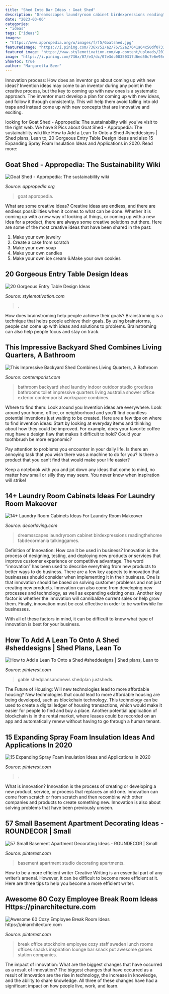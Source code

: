 ```yaml
---
title: "Shed Into Bar Ideas : Goat Shed"
description: "Dreamsscapes laundryroom cabinet birdexpressions readingthehome fabdecormania talkinggames"
date: "2023-03-06"
categories:
- "ideas"
tags: ["ideas"]
images:
- "https://www.appropedia.org/w/images/f/f5/Goatshed.jpg"
featuredImage: "https://i.pinimg.com/736x/52/a2/76/52a27641a64c50df073167dfb404842d.jpg"
featured_image: "https://www.stylemotivation.com/wp-content/uploads/2014/01/20-Gorgeous-Entry-Table-Design-Ideas-15.jpg"
image: "https://i.pinimg.com/736x/07/e3/dc/07e3dc00350317d6ed50c7e6e95ca7ca.jpg"
ShowToc: true
author: "Margaretta Beer"
---
```



Innovation process: How does an inventor go about coming up with new ideas?
Invention ideas may come to an inventor during any point in the creative process, but the key to coming up with new ones is a systematic approach. The inventor must develop a plan for coming up with new ideas, and follow it through consistently. This will help them avoid falling into old traps and instead come up with new concepts that are innovative and exciting.

	

		
looking for Goat Shed - Appropedia: The sustainability wiki you've visit to the right web. We have 8 Pics about Goat Shed - Appropedia: The sustainability wiki like How to Add a Lean To Onto a Shed #sheddesigns | Shed plans, Lean to, 20 Gorgeous Entry Table Design Ideas and also 15 Expanding Spray Foam Insulation Ideas and Applications in 2020. Read more:
		
    
## Goat Shed - Appropedia: The Sustainability Wiki

<img loading=lazy src="https://www.appropedia.org/w/images/f/f5/Goatshed.jpg" onerror="this.onerror=null;this.src='https://tse3.mm.bing.net/th?id=OIP.Fg5I5TBAcGCTDGG0cfG6NQHaJ3&amp;pid=15.1';" alt="Goat Shed - Appropedia: The sustainability wiki">

_Source: appropedia.org_

>goat appropedia. 

	

What are some creative ideas?
Creative ideas are endless, and there are endless possibilities when it comes to what can be done. Whether it is coming up with a new way of looking at things, or coming up with a new idea for a product, there are always some creative solutions out there. Here are some of the most creative ideas that have been shared in the past:
1. Make your own jewelry 
2. Create a cake from scratch 
3. Make your own soap 
4. Make your own candles 
5. Make your own ice cream 
6.Make your own cookies 

    
## 20 Gorgeous Entry Table Design Ideas

<img loading=lazy src="https://www.stylemotivation.com/wp-content/uploads/2014/01/20-Gorgeous-Entry-Table-Design-Ideas-15.jpg" onerror="this.onerror=null;this.src='https://tse1.mm.bing.net/th?id=OIP.B_oepgLYUQ1i6opHIm-K7gAAAA&amp;pid=15.1';" alt="20 Gorgeous Entry Table Design Ideas">

_Source: stylemotivation.com_

>. 

	

How does brainstroming help people achieve their goals?
Brainstroming is a technique that helps people achieve their goals. By using brainstorms, people can come up with ideas and solutions to problems. Brainstroming can also help people focus and stay on track.

    
## This Impressive Backyard Shed Combines Living Quarters, A Bathroom

<img loading=lazy src="https://www.contemporist.com/wp-content/uploads/2018/02/small-backyard-studio-granny-flat-250218-04-800x1145.jpg" onerror="this.onerror=null;this.src='https://tse3.mm.bing.net/th?id=OIP.T3Aqv7nroEB5H93KjE3cqQHaKm&amp;pid=15.1';" alt="This Impressive Backyard Shed Combines Living Quarters, A Bathroom">

_Source: contemporist.com_

>bathroom backyard shed laundry indoor outdoor studio groutless bathrooms toilet impressive quarters living australia shower office exterior contemporist workspace combines. 

	

Where to find them: Look around you
Invention ideas are everywhere. Look around your home, office, or neighborhood and you’ll find countless potential inventions just waiting to be created. Here are a few tips on where to find invention ideas:
Start by looking at everyday items and thinking about how they could be improved. For example, does your favorite coffee mug have a design flaw that makes it difficult to hold? Could your toothbrush be more ergonomic?

Pay attention to problems you encounter in your daily life. Is there an annoying task that you wish there was a machine to do for you? Is there a product that you can’t find that would make your life easier?

Keep a notebook with you and jot down any ideas that come to mind, no matter how small or silly they may seem. You never know when inspiration will strike!

    
## 14+ Laundry Room Cabinets Ideas For Laundry Room Makeover

<img loading=lazy src="https://decorloving.com/wp-content/uploads/2019/09/Laundry-Room-Cabinets-Ideas-11.jpg" onerror="this.onerror=null;this.src='https://tse1.mm.bing.net/th?id=OIP.xuWDBUm7YXPBvBe2uwlCsgHaLH&amp;pid=15.1';" alt="14+ Laundry Room Cabinets Ideas For Laundry Room Makeover">

_Source: decorloving.com_

>dreamsscapes laundryroom cabinet birdexpressions readingthehome fabdecormania talkinggames. 

	

Definition of Innovation: How can it be used in business?
Innovation is the process of designing, testing, and deploying new products or services that improve customer experience or competitive advantage. The word “innovation” has been used to describe everything from new products to better ways to do business.
There are a few key aspects to innovation that businesses should consider when implementing it in their business. One is that innovation should be based on solving customer problems and not just creating new products. Innovation can also come from developing new processes and technology, as well as expanding existing ones. Another key factor is whether the innovation will cannibalize current sales or help grow them. Finally, innovation must be cost effective in order to be worthwhile for businesses.

With all of these factors in mind, it can be difficult to know what type of innovation is best for your business.

    
## How To Add A Lean To Onto A Shed #sheddesigns | Shed Plans, Lean To

<img loading=lazy src="https://i.pinimg.com/736x/a6/4e/01/a64e01306927d1da6e441e248344bd82.jpg" onerror="this.onerror=null;this.src='https://tse1.mm.bing.net/th?id=OIP.Yk_WS3xmzIkcQdRmcO-ytwAAAA&amp;pid=15.1';" alt="How to Add a Lean To Onto a Shed #sheddesigns | Shed plans, Lean to">

_Source: pinterest.com_

>gable shedplansandnews shedplan justsheds. 

	

The Future of Housing: Will new technologies lead to more affordable housing?
New technologies that could lead to more affordable housing are being developed, such as blockchain technology. This technology can be used to create a digital ledger of housing transactions, which would make it easier for people to find and buy a place. Another potential application of blockchain is in the rental market, where leases could be recorded on an app and automatically renew without having to go through a human tenant.

    
## 15 Expanding Spray Foam Insulation Ideas And Applications In 2020

<img loading=lazy src="https://i.pinimg.com/736x/70/2e/51/702e51883e75ae3332f589da0954e775.jpg" onerror="this.onerror=null;this.src='https://tse2.mm.bing.net/th?id=OIP.rLIPKO6C19VdFx1BlyK5lAHaLH&amp;pid=15.1';" alt="15 Expanding Spray Foam Insulation Ideas and Applications in 2020">

_Source: pinterest.com_

>. 

	

What is innovation?
Innovation is the process of creating or developing a new product, service, or process that replaces an old one. Innovation can come from scratch or from scratch and then recombine with other companies and products to create something new. Innovation is also about solving problems that have been previously unseen.

    
## 57 Small Basement Apartment Decorating Ideas - ROUNDECOR | Small

<img loading=lazy src="https://i.pinimg.com/736x/52/a2/76/52a27641a64c50df073167dfb404842d.jpg" onerror="this.onerror=null;this.src='https://tse3.mm.bing.net/th?id=OIP.agk-WBac3SosPS1_Bf6GyQHaJ3&amp;pid=15.1';" alt="57 Small Basement Apartment Decorating Ideas - ROUNDECOR | Small">

_Source: pinterest.com_

>basement apartment studio decorating apartments. 

	

How to be a more efficient writer
Creative Writing is an essential part of any writer’s arsenal. However, it can be difficult to become more efficient at it. Here are three tips to help you become a more efficient writer.

    
## Awesome 60 Cozy Employee Break Room Ideas Https://pinarchitecture.com

<img loading=lazy src="https://i.pinimg.com/736x/07/e3/dc/07e3dc00350317d6ed50c7e6e95ca7ca.jpg" onerror="this.onerror=null;this.src='https://tse1.mm.bing.net/th?id=OIP.8J5NojwOsAO7wdD7on6fXAHaLF&amp;pid=15.1';" alt="Awesome 60 Cozy Employee Break Room Ideas https://pinarchitecture.com">

_Source: pinterest.com_

>break office stockholm employee cozy staff sweden lunch rooms offices snacks inspiration lounge bar snack put awesome games station companies. 

	

The impact of innovation: What are the biggest changes that have occurred as a result of innovation?
The biggest changes that have occurred as a result of innovation are the rise in technology, the increase in knowledge, and the ability to share knowledge. All three of these changes have had a significant impact on how people live, work, and learn.


